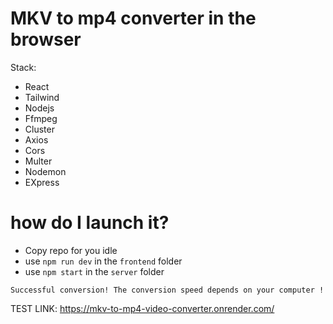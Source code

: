 # MKV to mp4 converter in the browser
Stack:
  - React
  - Tailwind
  - Nodejs
  - Ffmpeg
  - Cluster
  - Axios
  - Cors
  - Multer
  - Nodemon
  - EXpress

# how do I launch it?
  - Copy repo for you idle
  - use ```npm run dev``` in the ``frontend`` folder
  - use ```npm start``` in the ``server`` folder

``Successful conversion! The conversion speed depends on your computer !``

TEST LINK: https://mkv-to-mp4-video-converter.onrender.com/
